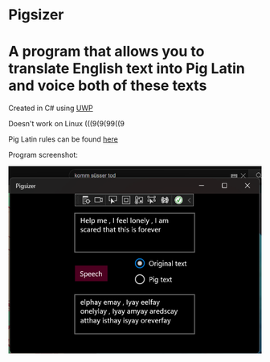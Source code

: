 # Pigsizer

# A program that allows you to translate English text into Pig Latin and voice both of these texts

Created in C# using [UWP](https://learn.microsoft.com/ru-ru/windows/uwp/get-started/universal-application-platform-guide)

Doesn't work on Linux (((9(9(99((9

Pig Latin rules can be found [here](https://en.wikipedia.org/wiki/Pig_Latin#Rules)

Program screenshot:

![](https://github.com/Vertiigor/Pigsizer/blob/master/Pigsizer/Screenshots/Screenshot.png)
